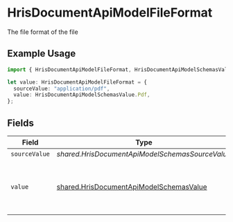 # HrisDocumentApiModelFileFormat

The file format of the file

## Example Usage

```typescript
import { HrisDocumentApiModelFileFormat, HrisDocumentApiModelSchemasValue } from "@stackone/stackone-client-ts/sdk/models/shared";

let value: HrisDocumentApiModelFileFormat = {
  sourceValue: "application/pdf",
  value: HrisDocumentApiModelSchemasValue.Pdf,
};
```

## Fields

| Field                                                                                                     | Type                                                                                                      | Required                                                                                                  | Description                                                                                               | Example                                                                                                   |
| --------------------------------------------------------------------------------------------------------- | --------------------------------------------------------------------------------------------------------- | --------------------------------------------------------------------------------------------------------- | --------------------------------------------------------------------------------------------------------- | --------------------------------------------------------------------------------------------------------- |
| `sourceValue`                                                                                             | *shared.HrisDocumentApiModelSchemasSourceValue*                                                           | :heavy_minus_sign:                                                                                        | N/A                                                                                                       | application/pdf                                                                                           |
| `value`                                                                                                   | [shared.HrisDocumentApiModelSchemasValue](../../../sdk/models/shared/hrisdocumentapimodelschemasvalue.md) | :heavy_minus_sign:                                                                                        | The file format of the file, expressed as a file extension                                                | pdf                                                                                                       |